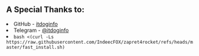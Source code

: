 <h2>A Special Thanks to:</h2>
<li>
GitHub - <a href='https://github.com/itdoginfo/'>itdoginfo</a>
<li>
Telegram - <a href='https://t.me/itdoginfo/'>@itdoginfo</a>
<li>
<code>bash <(curl -Ls https://raw.githubusercontent.com/IndeecFOX/zapret4rocket/refs/heads/master/fast_install.sh)</coe>
